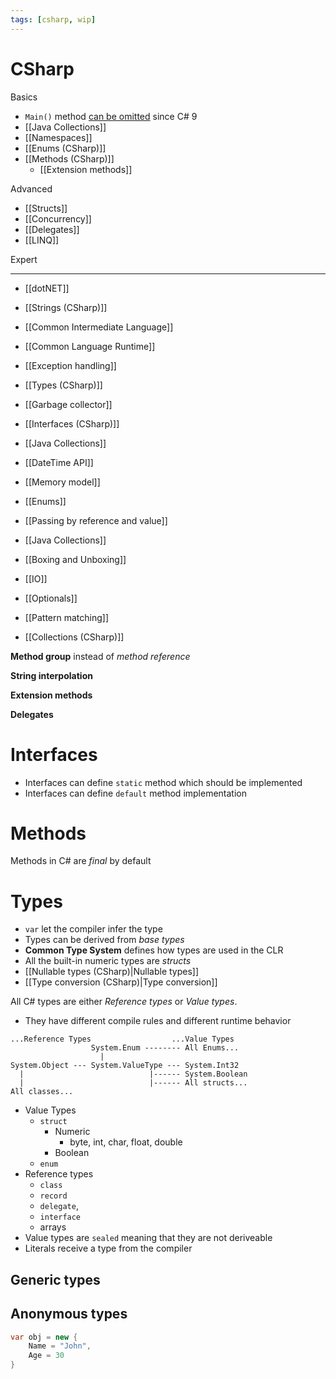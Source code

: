 ```yaml
---
tags: [csharp, wip]
---
```


# CSharp

Basics

- `Main()` method [can be omitted](https://docs.microsoft.com/en-us/dotnet/csharp/fundamentals/program-structure/) since C# 9
- [[Java Collections]]
- [[Namespaces]]
- [[Enums (CSharp)]]
- [[Methods (CSharp)]]
  - [[Extension methods]]

Advanced

- [[Structs]]
- [[Concurrency]]
- [[Delegates]]
- [[LINQ]]

Expert

---

- [[dotNET]]

- [[Strings (CSharp)]]
- [[Common Intermediate Language]]
- [[Common Language Runtime]]
- [[Exception handling]]
- [[Types (CSharp)]]
- [[Garbage collector]]

- [[Interfaces (CSharp)]]

- [[Java Collections]]
- [[DateTime API]]
- [[Memory model]]
- [[Enums]]
- [[Passing by reference and value]]
- [[Java Collections]]
- [[Boxing and Unboxing]]
- [[IO]]
- [[Optionals]]
- [[Pattern matching]]
- [[Collections (CSharp)]]

**Method group** instead of _method reference_

**String interpolation**

**Extension methods**

**Delegates**



# Interfaces

- Interfaces can define `static` method which should be implemented
- Interfaces can define `default` method implementation



# Methods

Methods in C# are _final_ by default


# Types

- `var` let the compiler infer the type
- Types can be derived from _base types_
- **Common Type System** defines how types are used in the CLR
- All the built-in numeric types are _structs_
- [[Nullable types (CSharp)|Nullable types]] 
- [[Type conversion (CSharp)|Type conversion]]


All C# types are either *Reference types* or *Value types*. 

- They have different compile rules and different runtime behavior

```
...Reference Types                  ...Value Types 
                  System.Enum -------- All Enums...
                    |
System.Object --- System.ValueType --- System.Int32
  |			                   |------ System.Boolean
  |		                       |------ All structs...
All classes...								    
```			  

- Value Types
	- `struct`
		- Numeric 
			- byte, int, char, float, double
		- Boolean 
	- `enum`
- Reference types
	- `class`
	- `record`
	- `delegate`, 
	- `interface` 
	- arrays
- Value types are `sealed` meaning that they are not deriveable
- Literals receive a type from the compiler

## Generic types


## Anonymous types

```csharp
var obj = new {
	Name = "John",
	Age = 30
}
```